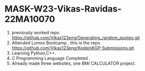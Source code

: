 # MASK-W23-Vikas-Ravidas-22MA10070
1. previously worked repo https://github.com/Vikas123eng/Generating_random_quotes.git
2. Attended Lumos Bootcamp , this is the repo https://github.com/Vikas123eng/KodeinKGP-Submissions.git
3. Learning Python,C++.
4. C Programming Language Completed .
5. Already made three websites, one BMI CALCULATOR project.
